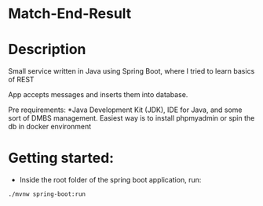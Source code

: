 # Match-End-Result

# Description
Small service written in Java using Spring Boot, where I tried to learn basics of REST

App accepts messages and inserts them into database.

Pre requirements: 
*Java Development Kit (JDK), IDE for Java, and some sort of DMBS management. Easiest way is to install phpmyadmin or spin the db in docker environment

# Getting started:

* Inside the root folder of the spring boot application, run: 

```./mvnw spring-boot:run```


